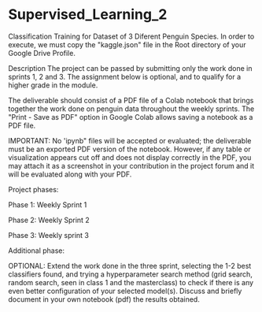 # Supervised_Learning_2

Classification Training for Dataset of 3 Diferent Penguin Species. In order to execute, we must copy the "kaggle.json" file in the Root directory of your Google Drive Profile.

Description
The project can be passed by submitting only the work done in sprints 1, 2 and 3. The assignment below is optional, and to qualify for a higher grade in the module.

The deliverable should consist of a PDF file of a Colab notebook that brings together the work done on penguin data throughout the weekly sprints. The "Print - Save as PDF" option in Google Colab allows saving a notebook as a PDF file. 

IMPORTANT: No 'ipynb" files will be accepted or evaluated; the deliverable must be an exported PDF version of the notebook. However, if any table or visualization appears cut off and does not display correctly in the PDF, you may attach it as a screenshot in your contribution in the project forum and it will be evaluated along with your PDF.

Project phases: 

 

Phase 1: Weekly Sprint 1

Phase 2: Weekly Sprint 2

Phase 3: Weekly sprint 3

Additional phase:

OPTIONAL: Extend the work done in the three sprint, selecting the 1-2 best classifiers found, and trying a hyperparameter search method (grid search, random search, seen in class 1 and the masterclass) to check if there is any even better configuration of your selected model(s). Discuss and briefly document in your own notebook (pdf) the results obtained.
